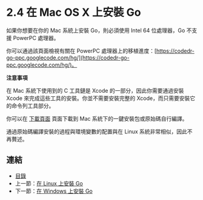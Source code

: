 # 2.4 在 Mac OS X 上安裝 Go

如果你想要在你的 Mac 系統上安裝 Go，則必須使用 Intel 64 位處理器，Go 不支援 PowerPC 處理器。

你可以通過該頁面檢視有關在 PowerPC 處理器上的移植進度：[https://codedr-go-ppc.googlecode.com/hg/](https://codedr-go-ppc.googlecode.com/hg/)。

**注意事項**

在 Mac 系統下使用到的 C 工具鏈是 Xcode 的一部分，因此你需要通過安裝 Xcode 來完成這些工具的安裝。你並不需要安裝完整的 Xcode，而只需要安裝它的命令列工具部分。

你可以在 [下載頁面](http://golang.org/dl/) 頁面下載到 Mac 系統下的一鍵安裝包或原始碼自行編譯。

通過原始碼編譯安裝的過程與環境變數的配置與在 Linux 系統非常相似，因此不再贅述。

## 連結

- [目錄](directory.md)
- 上一節：[在 Linux 上安裝 Go](02.3.md)
- 下一節：[在 Windows 上安裝 Go](02.5.md)